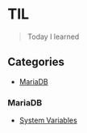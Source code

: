 # TIL

>Today I learned

## Categories

- [MariaDB](#mariadb)


### MariaDB
- [System Variables](mariadb/2017-10-23-mariadb-system-variables.md)